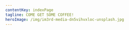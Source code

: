 ```yaml
---
contentKey: indexPage
tagline: COME GET SOME COFFEE!
heroImage: /img/im3rd-media-dn5vihvxloc-unsplash.jpg
---
```

